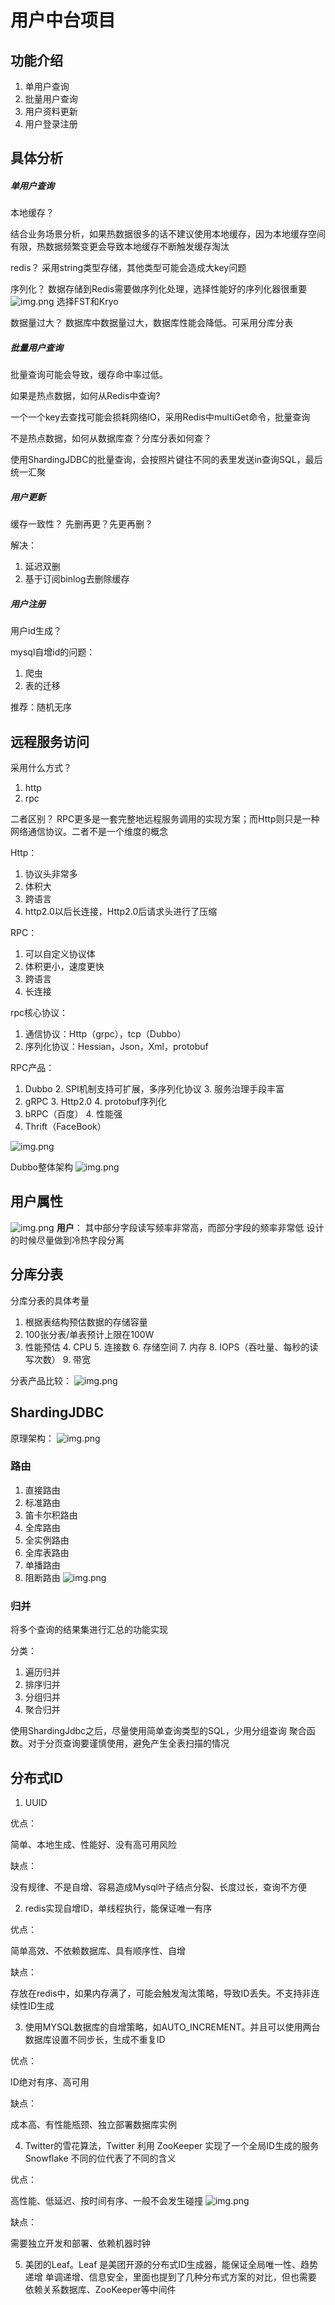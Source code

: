 # 用户中台项目
## 功能介绍
1. 单用户查询
2. 批量用户查询
3. 用户资料更新
4. 用户登录注册

## 具体分析
##### 单用户查询
本地缓存？

结合业务场景分析，如果热数据很多的话不建议使用本地缓存，因为本地缓存空间有限，热数据频繁变更会导致本地缓存不断触发缓存淘汰

redis？
采用string类型存储，其他类型可能会造成大key问题

序列化？
数据存储到Redis需要做序列化处理，选择性能好的序列化器很重要
![img.png](pic/img.png)
选择FST和Kryo

数据量过大？
数据库中数据量过大，数据库性能会降低。可采用分库分表

##### 批量用户查询
批量查询可能会导致，缓存命中率过低。

如果是热点数据，如何从Redis中查询?

一个一个key去查找可能会损耗网络IO，采用Redis中multiGet命令，批量查询

不是热点数据，如何从数据库查？分库分表如何查？

使用ShardingJDBC的批量查询，会按照片键往不同的表里发送in查询SQL，最后统一汇聚

##### 用户更新
缓存一致性？
先删再更？先更再删？

解决：
1. 延迟双删
2. 基于订阅binlog去删除缓存

##### 用户注册
用户id生成？

mysql自增id的问题：
1. 爬虫
2. 表的迁移

推荐：随机无序

## 远程服务访问
采用什么方式？
1. http
2. rpc

二者区别？
RPC更多是一套完整地远程服务调用的实现方案；而Http则只是一种网络通信协议。二者不是一个维度的概念

Http：
1. 协议头非常多
2. 体积大
3. 跨语言
4. http2.0以后长连接，Http2.0后请求头进行了压缩

RPC：
1. 可以自定义协议体
2. 体积更小，速度更快
3. 跨语言
4. 长连接

rpc核心协议：
1. 通信协议：Http（grpc），tcp（Dubbo）
2. 序列化协议：Hessian，Json，Xml，protobuf

RPC产品：
1. Dubbo
   2. SPI机制支持可扩展，多序列化协议
   3. 服务治理手段丰富
2. gRPC 
   3. Http2.0
   4. protobuf序列化
3. bRPC（百度）
   4. 性能强
4. Thrift（FaceBook）

![img.png](pic/rpc产品对比.png)

Dubbo整体架构
![img.png](pic/dubbo架构.png)

## 用户属性
![img.png](pic/用户属性.png)
**用户**：
其中部分字段读写频率非常高，而部分字段的频率非常低
设计的时候尽量做到冷热字段分离

## 分库分表
分库分表的具体考量
1. 根据表结构预估数据的存储容量
2. 100张分表/单表预计上限在100W
3. 性能预估
   4. CPU
   5. 连接数
   6. 存储空间
   7. 内存
   8. IOPS（吞吐量、每秒的读写次数）
   9. 带宽

分表产品比较：
![img.png](pic/产品比较.png)

## ShardingJDBC
原理架构：
![img.png](pic/ShardingJDBC架构.png)

### 路由
1. 直接路由 
2. 标准路由 
3. 笛卡尔积路由 
4. 全库路由 
5. 全实例路由 
6. 全库表路由
7. 单播路由
8. 阻断路由
![img.png](pic/路由策略.png)

### 归并
将多个查询的结果集进行汇总的功能实现

分类：
1. 遍历归并
2. 排序归并
3. 分组归并
4. 聚合归并

使用ShardingJdbc之后，尽量使用简单查询类型的SQL，少用分组查询
聚合函数。对于分页查询要谨慎使用，避免产生全表扫描的情况

## 分布式ID
1. UUID

优点：

简单、本地生成、性能好、没有高可用风险

缺点：

没有规律、不是自增、容易造成Mysql叶子结点分裂、长度过长，查询不方便

2. redis实现自增ID，单线程执行，能保证唯一有序

优点：

简单高效、不依赖数据库、具有顺序性、自增

缺点：

存放在redis中，如果内存满了，可能会触发淘汰策略，导致ID丢失。不支持非连续性ID生成

3. 使用MYSQL数据库的自增策略，如AUTO_INCREMENT。并且可以使用两台数据库设置不同步长，生成不重复ID

优点：

ID绝对有序、高可用

缺点：

成本高、有性能瓶颈、独立部署数据库实例

4. Twitter的雪花算法，Twitter 利用 ZooKeeper 实现了一个全局ID生成的服务Snowflake 不同的位代表了不同的含义

优点：

高性能、低延迟、按时间有序、一般不会发生碰撞
![img.png](pic/雪花算法.png)

缺点：

需要独立开发和部署、依赖机器时钟

5. 美团的Leaf。Leaf 是美团开源的分布式ID生成器，能保证全局唯一性、趋势递增 单调递增、信息安全，里面也提到了几种分布式方案的对比，但也需要 依赖关系数据库、ZooKeeper等中间件
